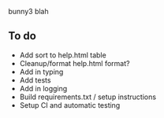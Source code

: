 bunny3 blah

## To do
* Add sort to help.html table
* Cleanup/format help.html format?
* Add in typing
* Add tests
* Add in logging
* Build requirements.txt / setup instructions
* Setup CI and automatic testing